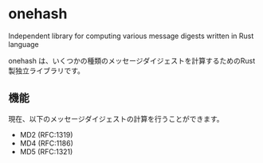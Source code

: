 # onehash

Independent library for computing various message digests written in Rust language

onehash は、いくつかの種類のメッセージダイジェストを計算するためのRust製独立ライブラリです。

## 機能

現在、以下のメッセージダイジェストの計算を行うことができます。

- MD2 (RFC:1319)
- MD4 (RFC:1186)
- MD5 (RFC:1321)
